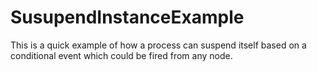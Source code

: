 # SusupendInstanceExample

This is a quick example of how a process can suspend itself based on a conditional event which could be fired from any node. 
